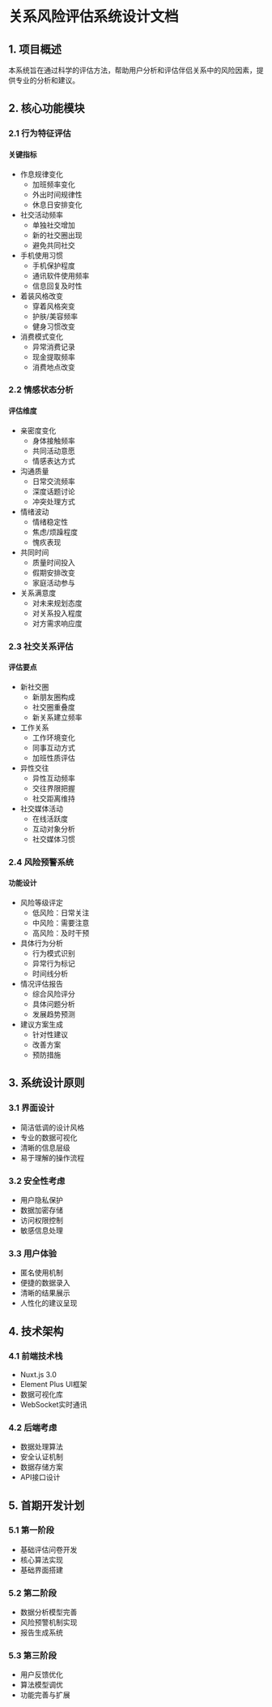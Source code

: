 # 关系风险评估系统设计文档

## 1. 项目概述
本系统旨在通过科学的评估方法，帮助用户分析和评估伴侣关系中的风险因素，提供专业的分析和建议。

## 2. 核心功能模块

### 2.1 行为特征评估
#### 关键指标
- 作息规律变化
  - 加班频率变化
  - 外出时间规律性
  - 休息日安排变化
- 社交活动频率
  - 单独社交增加
  - 新的社交圈出现
  - 避免共同社交
- 手机使用习惯
  - 手机保护程度
  - 通讯软件使用频率
  - 信息回复及时性
- 着装风格改变
  - 穿着风格突变
  - 护肤/美容频率
  - 健身习惯改变
- 消费模式变化
  - 异常消费记录
  - 现金提取频率
  - 消费地点改变

### 2.2 情感状态分析
#### 评估维度
- 亲密度变化
  - 身体接触频率
  - 共同活动意愿
  - 情感表达方式
- 沟通质量
  - 日常交流频率
  - 深度话题讨论
  - 冲突处理方式
- 情绪波动
  - 情绪稳定性
  - 焦虑/烦躁程度
  - 愧疚表现
- 共同时间
  - 质量时间投入
  - 假期安排改变
  - 家庭活动参与
- 关系满意度
  - 对未来规划态度
  - 对关系投入程度
  - 对方需求响应度

### 2.3 社交关系评估
#### 评估要点
- 新社交圈
  - 新朋友圈构成
  - 社交圈重叠度
  - 新关系建立频率
- 工作关系
  - 工作环境变化
  - 同事互动方式
  - 加班性质评估
- 异性交往
  - 异性互动频率
  - 交往界限把握
  - 社交距离维持
- 社交媒体活动
  - 在线活跃度
  - 互动对象分析
  - 社交媒体习惯

### 2.4 风险预警系统
#### 功能设计
- 风险等级评定
  - 低风险：日常关注
  - 中风险：需要注意
  - 高风险：及时干预
- 具体行为分析
  - 行为模式识别
  - 异常行为标记
  - 时间线分析
- 情况评估报告
  - 综合风险评分
  - 具体问题分析
  - 发展趋势预测
- 建议方案生成
  - 针对性建议
  - 改善方案
  - 预防措施

## 3. 系统设计原则

### 3.1 界面设计
- 简洁低调的设计风格
- 专业的数据可视化
- 清晰的信息层级
- 易于理解的操作流程

### 3.2 安全性考虑
- 用户隐私保护
- 数据加密存储
- 访问权限控制
- 敏感信息处理

### 3.3 用户体验
- 匿名使用机制
- 便捷的数据录入
- 清晰的结果展示
- 人性化的建议呈现

## 4. 技术架构

### 4.1 前端技术栈
- Nuxt.js 3.0
- Element Plus UI框架
- 数据可视化库
- WebSocket实时通讯

### 4.2 后端考虑
- 数据处理算法
- 安全认证机制
- 数据存储方案
- API接口设计

## 5. 首期开发计划

### 5.1 第一阶段
- 基础评估问卷开发
- 核心算法实现
- 基础界面搭建

### 5.2 第二阶段
- 数据分析模型完善
- 风险预警机制实现
- 报告生成系统

### 5.3 第三阶段
- 用户反馈优化
- 算法模型调优
- 功能完善与扩展
